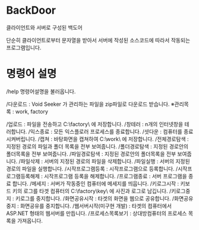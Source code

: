 # BackDoor
클라이언트와 서버로 구성된 백도어

단순히 클라이언트로부터 문자열을 받아서 서버에 작성된 소스코드에 따라서 작동되는 프로그램입니다.

# 명령어 설명

/help 명령어설명을 불러옵니다.

/다운로드 : Void Seeker 가 관리하는 파일을 zip파일로 다운로드 받습니다.
※관리목록 : work, factory

/업로드 : 파일을 전송하고 C:\factory\ 에 저장합니다.
/창테러 : n개의 인터넷창을 테러합니다.
/익스종료 : 모든 익스플로러 프로세스를 종료합니다.
/셧다운 : 컴퓨터를 종료시켜버립니다.
/캡쳐 : 바탕화면을 캡쳐하여 C:\work\ 에 저장합니다.
/전체경로탐색 : 지정된 경로의 파일과 폴더 목록을 전부 보여줍니다.
/폴더경로탐색 : 지정된 경로안의 폴더목록을 전부 보여줍니다.
/파일경로탐색 : 지정된 경로안의 폴더목록을 전부 보여줍니다.
/파일삭제 : 서버의 지정된 경로의 파일을 삭제합니다.
/파일실행 : 서버의 지정된 경로의 파일을 실행합니다.
/시작프로그램등록 : 시작프로그램으로 등록합니다.
/시작프로그램등록해제 : 시작프로그램 등록을 해제합니다.
/프로그램종료 : 서버 프로그램을 종료 합니다.
/메세지 : 서버가 작동중인 컴퓨터에 메세지를 띄웁니다.
/키로그시작 : 키보드 키의 로그를 타겟 컴퓨터의 C:\factory\key\ 에 사진과 로그로 남깁니다.
/키로그중지 : 키로그를 중지합니다.
/화면공유시작 : 타겟의 화면을 웹으로 공유합니다.
/화면공유중지 : 화면공유를 중지합니다.
/웹서버시작(미구현 개발) : 타겟의 컴퓨터에서 ASP.NET 형태의 웹서버를 만듭니다.
/프로세스목록보기 : 상대방컴퓨터의 프로세스 목록을 가져옵니다.
